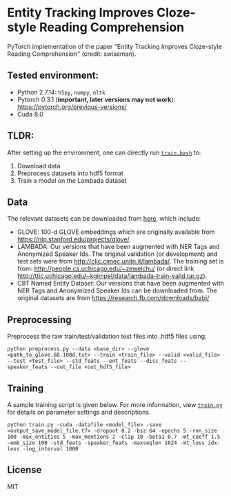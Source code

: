# Entity Tracking Improves Cloze-style Reading Comprehension #

PyTorch implementation of the paper "Entity Tracking Improves Cloze-style Reading Comprehension" (credit: swiseman). 

## Tested environment:
* Python 2.7.14: `h5py`, `numpy`, `nltk`
* Pytorch 0.3.1 (**important, later versions may not work**): https://pytorch.org/previous-versions/
* Cuda 8.0

## TLDR:
After setting up the environment, one can directly run [`train.bash`](https://github.com/harvardnlp/readcomp/blob/master/train.bash) to:
1. Download data
2. Preprocess datasets into hdf5 format
3. Train a model on the Lambada dataset

## Data
The relevant datasets can be downloaded from [here](https://www.dropbox.com/s/eq1iuu4trkjkopt/entity-tracking-data.zip?dl=0), which include:
- GLOVE: 100-d GLOVE embeddings which are originally available from https://nlp.stanford.edu/projects/glove/. 
- LAMBADA: Our versions that have been augmented with NER Tags and Anonymized Speaker Ids. The original validation (or development) and test sets were from http://clic.cimec.unitn.it/lambada/. The training set is from: http://people.cs.uchicago.edu/~zeweichu/ (or direct link http://ttic.uchicago.edu/~kgimpel/data/lambada-train-valid.tar.gz).
- CBT Named Entity Dataset: Our versions that have been augmented with NER Tags and Anonymized Speaker Ids can be downloaded from. The original datasets are from https://research.fb.com/downloads/babi/

## Preprocessing
Preprocess the raw train/test/validation text files into .hdf5 files using:
  
    python preprocess.py --data <base_dir> --glove <path_to_glove.6B.100d.txt> --train <train_file> --valid <valid_file> --test <test_file> --std_feats --ent_feats --disc_feats --speaker_feats --out_file <out_hdf5_file>

## Training
A sample training script is given below. For more information, view [`train.py`](https://github.com/harvardnlp/readcomp/blob/master/train.py) for details on parameter settings and descriptions.

    python train.py -cuda -datafile <model_file> -save <output_save_model_file.t7> -dropout 0.2 -bsz 64 -epochs 5 -rnn_size 100 -max_entities 5 -max_mentions 2 -clip 10 -beta1 0.7 -mt_coeff 1.5 -emb_size 100 -std_feats -speaker_feats -maxseqlen 1024 -mt_loss idx-loss -log_interval 1000

## License
MIT
